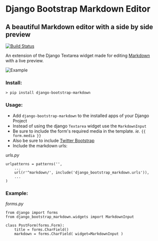 # Django Bootstrap Markdown Editor

## A beautiful Markdown editor with a side by side preview

[![Build Status](https://travis-ci.org/aj7may/django-bootstrap-markdown.svg?branch=master)](https://travis-ci.org/aj7may/django-bootstrap-markdown)

An extension of the Django Textarea widget made for editing [Markdown](http://daringfireball.net/projects/markdown/) with a live preview.

![Example](http://thegoods.aj7may.com/content/images/2013/Dec/Screen_Shot_2013_12_21_at_2_39_47_PM.png)

### Install:
`> pip install django-bootstrap-markdown`

### Usage:

* Add `django-bootstrap-markdown` to the installed apps of your Django Project
* Instead of using the django `Textarea` widget use the `MarkdownInput`
* Be sure to include the form's required media in the template. _ie._ `{{ form.media }}`
* Also be sure to include [Twitter Bootstrap](http://getbootstrap.com/)
* Include the markdown urls:

_urls.py_

	urlpatterns = patterns('',
	    ...
	    url(r'^markdown/', include('django_bootstrap_markdown.urls')),
	    ...
	)

### Example:

_forms.py_

	from django import forms
	from django_bootstrap_markdown.widgets import MarkdownInput
    
    class PostForm(forms.Form):
    	title = forms.CharField()
    	markdown = forms.CharField( widget=MarkdownInput )
